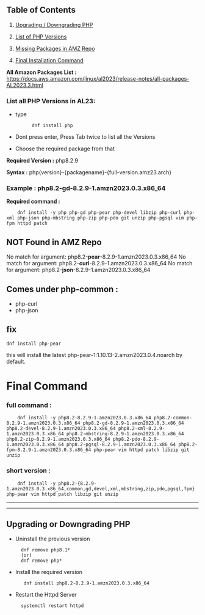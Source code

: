 ## Table of Contents

1. [Upgrading / Downgrading PHP](#upgrading-or-downgrading-php)
2. [List of PHP Versions](#list-all-php-versions-in-al23)
3. [Missing Packages in AMZ Repo](#not-found-in-amz-repo)

4. [Final Installation Command](#final-command)


**All Amazon Packages List :** https://docs.aws.amazon.com/linux/al2023/release-notes/all-packages-AL2023.3.html

### List all PHP Versions in AL23: 
- type 

            dnf install php

- Dont press enter, Press Tab twice to list all the Versions 
- Choose the required package from that 


**Required Version :** php8.2.9

**Syntax :** php{version}-{packagename}-{full-version.amz23.arch}

### **Example :** php8.2-gd-8.2.9-1.amzn2023.0.3.x86_64

**Required command :** 

        dnf install -y php php-gd php-pear php-devel libzip php-curl php-xml php-json php-mbstring php-zip php-pdo git unzip php-pgsql vim php-fpm httpd patch

## NOT Found in AMZ Repo

No match for argument: php8.2-**pear**-8.2.9-1.amzn2023.0.3.x86_64
No match for argument: php8.2-**curl**-8.2.9-1.amzn2023.0.3.x86_64
No match for argument: php8.2-**json**-8.2.9-1.amzn2023.0.3.x86_64


## Comes under php-common :
- php-curl 
- php-json

## fix 
    dnf install php-pear 

this will install the latest php-pear-1:1.10.13-2.amzn2023.0.4.noarch by default.


# Final Command 

### **full command :** 

        dnf install -y php8.2-8.2.9-1.amzn2023.0.3.x86_64 php8.2-common-8.2.9-1.amzn2023.0.3.x86_64 php8.2-gd-8.2.9-1.amzn2023.0.3.x86_64 php8.2-devel-8.2.9-1.amzn2023.0.3.x86_64 php8.2-xml-8.2.9-1.amzn2023.0.3.x86_64 php8.2-mbstring-8.2.9-1.amzn2023.0.3.x86_64 php8.2-zip-8.2.9-1.amzn2023.0.3.x86_64 php8.2-pdo-8.2.9-1.amzn2023.0.3.x86_64 php8.2-pgsql-8.2.9-1.amzn2023.0.3.x86_64 php8.2-fpm-8.2.9-1.amzn2023.0.3.x86_64 php-pear vim httpd patch libzip git unzip

### **short version :** 

        dnf install -y php8.2-{8.2.9-1.amzn2023.0.3.x86_64,common,gd,devel,xml,mbstring,zip,pdo,pgsql,fpm} php-pear vim httpd patch libzip git unzip

---
---


## Upgrading or Downgrading PHP 
- Uninstall the previous version

        dnf remove php8.1*
        (or)
        dnf remove php*

- Install the required version 

         dnf install php8.2-8.2.9-1.amzn2023.0.3.x86_64

- Restart the Httpd Server 

        systemctl restart httpd
